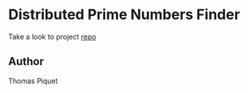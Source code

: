 # Distributed Prime Numbers Finder

Take a look to project [repo](https://github.com/thomaspiquet/prime-numbers-project)

## Author

Thomas Piquet